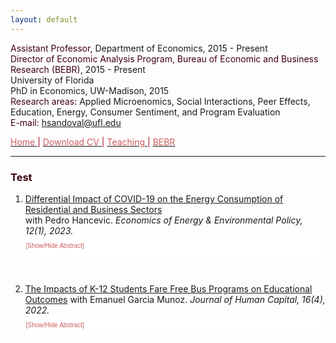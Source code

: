 ```yaml
---
layout: default
---
```


<span style="color: #3F000F"> Assistant Professor, </span> Department of Economics, 2015 - Present  
<span style="color: #3F000F"> Director of Economic Analysis Program, Bureau of Economic and Business Research (BEBR), </span>  2015 - Present  
University of Florida  
PhD in Economics, UW-Madison, 2015  
<span style="color: #3F000F"> Research areas: </span> Applied Microenomics, Social Interactions, Peer Effects, Education, Energy, Consumer Sentiment, and Program Evaluation  
<span style="color: #3F000F"> E-mail: </span> [hsandoval@ufl.edu](mailto:hsandoval@ufl.edu) 

[<span style="color: IndianRed"> Home </span>](index.html) <span style="color: #A70D2A"> &#124; </span> <a href="https://hhsandoval.github.io/CVHHSG.pdf" target="_blank"> <span style="color: IndianRed"> Download CV </span> </a> <span style="color: #A70D2A"> &#124; </span> [<span style="color: IndianRed"> Teaching </span>](teaching.html) <span style="color: #A70D2A"> &#124; </span> [<span style="color: IndianRed"> BEBR </span>](bebr.html)

* * *

### <span style="color: #3F000F"> Test </span>

<style>
.block {
  display: block;
  width: 100%;
  border: none;
  background-color: white;
  color: IndianRed;
  padding: 10px 1px;
  font-size: 10px;
  cursor: pointer;
  text-align: left;
}
.block:hover {
  background-color: #ddd;
  color: IndianRed;
}
</style>

<script>
function myFunction(myDIV) {
  var x = document.getElementById(myDIV);
  if (x.style.display === "none") {
    x.style.display = "block";
  } else {
    x.style.display = "none";
  }
}
</script>


1. [Differential Impact of COVID-19 on the Energy Consumption of Residential and Business Sectors](http://www.iaee.org/eeep/issue/450)  
   with Pedro Hancevic. *Economics of Energy & Environmental Policy, 12(1), 2023.* <button class="block" onclick="myFunction('paper1');"> [Show/Hide Abstract] </button>   
   <div id="paper1" style="display:none;"> <b>Abstract:</b> <em>Low-income energy efficiency programs have become a major component of cities’ energy policy, with 49 out of 51 largest metropolitan areas in the U.S. offering one. This paper uses data from Gainesville Regional Utility to quantify the impacts of the housing investment done by its Low-income Energy Efficiency Program Plus (LEEP Plus) on energy consumption.</em> </div>

<br>

2. [The Impacts of K-12 Students Fare Free Bus Programs on Educational Outcomes](https://www.journals.uchicago.edu/toc/jhc/0/ja)
   with Emanuel Garcia Munoz. *Journal of Human Capital, 16(4), 2022.* <button class="block" onclick="myFunction('foo');"> [Show/Hide Abstract] </button>   
   <div id="foo" style="display:none;"> <p style="font-size:75%;"> <b>Abstract:</b> Low-income energy efficiency programs have become a major component of cities’ energy policy, with 49 out of 51 largest metropolitan areas in the U.S. offering one. This paper uses data from Gainesville Regional Utility to quantify the impacts of the housing investment done by its Low-income Energy Efficiency Program Plus (LEEP Plus) on energy consumption.</p> </div>







